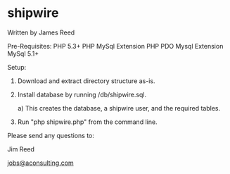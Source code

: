 # shipwire

Written by James Reed

Pre-Requisites:
PHP 5.3+
PHP MySql Extension
PHP PDO Mysql Extension
MySql 5.1+

Setup:

1) Download and extract directory structure as-is.

2) Install database by running /db/shipwire.sql.

     a) This creates the database, a shipwire user, and the required tables.
    
3) Run "php shipwire.php" from the command line.

Please send any questions to:

Jim Reed

jobs@aconsulting.com

